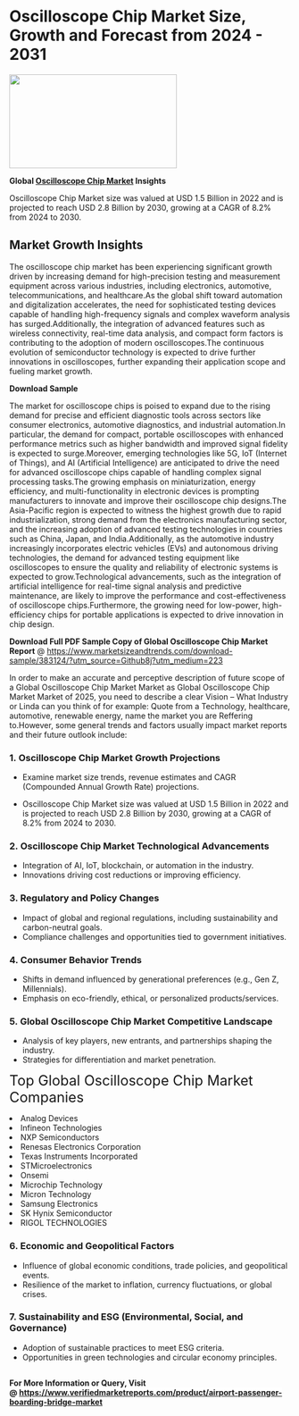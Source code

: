 <H1>Oscilloscope Chip Market Size, Growth and Forecast from 2024 - 2031</H1><img class="aligncenter size-medium wp-image-584254" src="https://thirdeyenews.in/wp-content/uploads/2024/09/Global-Market-Research-300x168.jpeg" alt="" width="300" height="168" /><p><strong>Global&nbsp;<a href="https://www.marketsizeandtrends.com/download-sample/383124/?utm_source=Github8j?utm_medium=223">Oscilloscope Chip Market</a> Insights</strong></p><p>Oscilloscope Chip Market size was valued at USD 1.5 Billion in 2022 and is projected to reach USD 2.8 Billion by 2030, growing at a CAGR of 8.2% from 2024 to 2030.</p><p><h2>Market Growth Insights</h2> <p>The oscilloscope chip market has been experiencing significant growth driven by increasing demand for high-precision testing and measurement equipment across various industries, including electronics, automotive, telecommunications, and healthcare.As the global shift toward automation and digitalization accelerates, the need for sophisticated testing devices capable of handling high-frequency signals and complex waveform analysis has surged.Additionally, the integration of advanced features such as wireless connectivity, real-time data analysis, and compact form factors is contributing to the adoption of modern oscilloscopes.The continuous evolution of semiconductor technology is expected to drive further innovations in oscilloscopes, further expanding their application scope and fueling market growth.</p> <p><strong>Download Sample</strong></p> <p>The market for oscilloscope chips is poised to expand due to the rising demand for precise and efficient diagnostic tools across sectors like consumer electronics, automotive diagnostics, and industrial automation.In particular, the demand for compact, portable oscilloscopes with enhanced performance metrics such as higher bandwidth and improved signal fidelity is expected to surge.Moreover, emerging technologies like 5G, IoT (Internet of Things), and AI (Artificial Intelligence) are anticipated to drive the need for advanced oscilloscope chips capable of handling complex signal processing tasks.The growing emphasis on miniaturization, energy efficiency, and multi-functionality in electronic devices is prompting manufacturers to innovate and improve their oscilloscope chip designs.The Asia-Pacific region is expected to witness the highest growth due to rapid industrialization, strong demand from the electronics manufacturing sector, and the increasing adoption of advanced testing technologies in countries such as China, Japan, and India.Additionally, as the automotive industry increasingly incorporates electric vehicles (EVs) and autonomous driving technologies, the demand for advanced testing equipment like oscilloscopes to ensure the quality and reliability of electronic systems is expected to grow.Technological advancements, such as the integration of artificial intelligence for real-time signal analysis and predictive maintenance, are likely to improve the performance and cost-effectiveness of oscilloscope chips.Furthermore, the growing need for low-power, high-efficiency chips for portable applications is expected to drive innovation in chip design.<p><span class=""><strong>Download Full PDF Sample Copy of Global Oscilloscope Chip Market Report</strong> @ <a href="https://www.marketsizeandtrends.com/download-sample/383124/?utm_source=Github8j?utm_medium=223" target="_blank">https://www.marketsizeandtrends.com/download-sample/383124/?utm_source=Github8j?utm_medium=223</a></span></p><p>In order to make an accurate and perceptive description of future scope of a Global&nbsp;Oscilloscope Chip Market Market as Global&nbsp;Oscilloscope Chip Market Market of 2025, you need to describe a clear Vision &ndash; What Industry or Linda can you think of for example: Quote from a Technology, healthcare, automotive, renewable energy, name the market you are Reffering to.However, some general trends and factors usually impact market reports and their future outlook include:</p><h3>1.&nbsp;<strong>Oscilloscope Chip Market Growth Projections</strong></h3><ul><li>Examine market size trends, revenue estimates and CAGR (Compounded Annual Growth Rate) projections.</li><li><p>Oscilloscope Chip Market size was valued at USD 1.5 Billion in 2022 and is projected to reach USD 2.8 Billion by 2030, growing at a CAGR of 8.2% from 2024 to 2030.</p></li></ul><h3>2.&nbsp;<strong>Oscilloscope Chip Market Technological Advancements</strong></h3><ul><li>Integration of AI, IoT, blockchain, or automation in the industry.</li><li>Innovations driving cost reductions or improving efficiency.</li></ul><h3>3.&nbsp;<strong>Regulatory and Policy Changes</strong></h3><ul><li>Impact of global and regional regulations, including sustainability and carbon-neutral goals.</li><li>Compliance challenges and opportunities tied to government initiatives.</li></ul><h3>4.&nbsp;<strong>Consumer Behavior Trends</strong></h3><ul><li>Shifts in demand influenced by generational preferences (e.g., Gen Z, Millennials).</li><li>Emphasis on eco-friendly, ethical, or personalized products/services.</li></ul><h3>5.&nbsp;<strong>Global Oscilloscope Chip Market Competitive Landscape</strong></h3><ul><li>Analysis of key players, new entrants, and partnerships shaping the industry.</li><li>Strategies for differentiation and market penetration.</li></ul><p data-pm-slice="1 1 []"><span style="color: inherit; font-family: inherit; font-size: 25px;">Top Global Oscilloscope Chip Market Companies</span></p><div class="" data-test-id=""><p><li>Analog Devices</li><li> Infineon Technologies</li><li> NXP Semiconductors</li><li> Renesas Electronics Corporation</li><li> Texas Instruments Incorporated</li><li> STMicroelectronics</li><li> Onsemi</li><li> Microchip Technology</li><li> Micron Technology</li><li> Samsung Electronics</li><li> SK Hynix Semiconductor</li><li> RIGOL TECHNOLOGIES</li></p></div><h3>6.&nbsp;<strong>Economic and Geopolitical Factors</strong></h3><ul><li>Influence of global economic conditions, trade policies, and geopolitical events.</li><li>Resilience of the market to inflation, currency fluctuations, or global crises.</li></ul><h3>7.&nbsp;<strong>Sustainability and ESG (Environmental, Social, and Governance)</strong></h3><ul><li>Adoption of sustainable practices to meet ESG criteria.</li><li>Opportunities in green technologies and circular economy principles.</li></ul><h2><strong style="font-size: 14px;">For More Information or Query, Visit @&nbsp;</strong><a style="background-color: #ffffff; font-size: 14px;" href="https://www.marketsizeandtrends.com/report/oscilloscope-chip-market/" target="_blank">https://www.verifiedmarketreports.com/product/airport-passenger-boarding-bridge-market</a></h2>